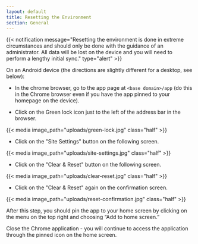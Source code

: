 ```yaml
---
layout: default
title: Resetting the Environment
section: General
---
```

{{< notification message="Resetting the environment is done in extreme circumstances and should only be done with the guidance of an administrator. All data will be lost on the device and you will need to perform a lengthy initial sync." type="alert" >}}

On an Android device (the directions are slightly different for a desktop, see below):

- In the chrome browser, go to the app page at `<base domain>/app` (do this in the Chrome browser even if you have the app pinned to your homepage on the device).

- Click on the Green lock icon just to the left of the address bar in the browser.

{{< media image_path="uploads/green-lock.jpg" class="half" >}}

- Click on the "Site Settings" button on the following screen.

{{< media image_path="uploads/site-settings.jpg" class="half" >}}

- Click on the "Clear & Reset" button on the following screen.

{{< media image_path="uploads/clear-reset.jpg" class="half" >}}

- Click on the "Clear & Reset" again on the confirmation screen.

{{< media image_path="uploads/reset-confirmation.jpg" class="half" >}}

After this step, you should pin the app to your home screen by clicking on the menu on the top right and choosing “Add to home screen.”

Close the Chrome application - you will continue to access the application through the pinned icon on the home screen.
